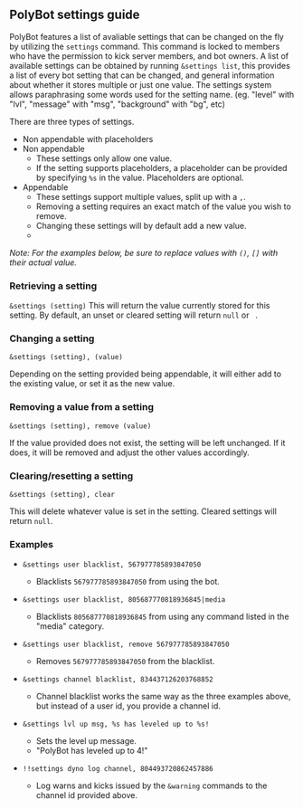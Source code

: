 ## PolyBot settings guide

PolyBot features a list of avaliable settings that can be changed on the fly by utilizing the `settings` command.
This command is locked to members who have the permission to kick server members, and bot owners.
A list of available settings can be obtained by running `&settings list`, this provides a list of every bot setting that can be changed, and general information about whether it stores multiple or just one value.
The settings system allows paraphrasing some words used for the setting name. (eg. "level" with "lvl", "message" with "msg", "background" with "bg", etc)

There are three types of settings.
- Non appendable with placeholders
- Non appendable
  - These settings only allow one value.
  - If the setting supports placeholders, a placeholder can be provided by specifying `%s` in the value. Placeholders are optional.
- Appendable
  - These settings support multiple values, split up with a `,`.
  - Removing a setting requires an exact match of the value you wish to remove.
  - Changing these settings will by default add a new value.
  - 
*Note: For the examples below, be sure to replace values with `()`, `[]` with their actual value.*


### Retrieving a setting
`&settings (setting)`
This will return the value currently stored for this setting. By default, an unset or cleared setting will return `null` or ` `.

### Changing a setting
`&settings (setting), (value)`

Depending on the setting provided being appendable, it will either add to the existing value, or set it as the new value.

### Removing a value from a setting
`&settings (setting), remove (value)`

If the value provided does not exist, the setting will be left unchanged. If it does, it will be removed and adjust the other values accordingly.

### Clearing/resetting a setting
`&settings (setting), clear`

This will delete whatever value is set in the setting. Cleared settings will return `null`.

### Examples

- `&settings user blacklist, 567977785893847050`
  - Blacklists `567977785893847050` from using the bot.
- `&settings user blacklist, 805687770818936845|media`
  - Blacklists `805687770818936845` from using any command listed in the "media" category.
- `&settings user blacklist, remove 567977785893847050`
  - Removes `567977785893847050` from the blacklist.
- `&settings channel blacklist, 834437126203768852`
  - Channel blacklist works the same way as the three examples above, but instead of a user id, you provide a channel id.
  
- `&settings lvl up msg, %s has leveled up to %s!`
  - Sets the level up message.
  - "PolyBot has leveled up to 4!"
- `!!settings dyno log channel, 804493720862457886`
  - Log warns and kicks issued by the `&warning` commands to the channel id provided above.
